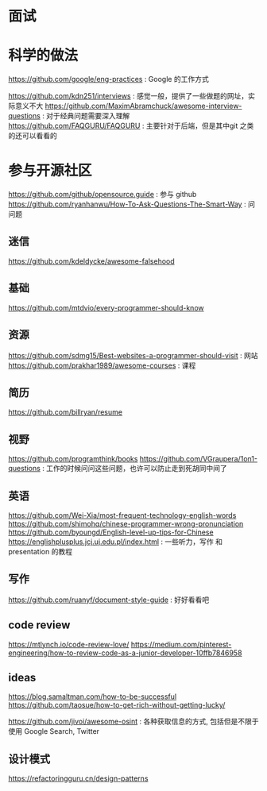 # 面试

# 科学的做法
https://github.com/google/eng-practices : Google 的工作方式

https://github.com/kdn251/interviews : 感觉一般，提供了一些做题的网址，实际意义不大
https://github.com/MaximAbramchuck/awesome-interview-questions : 对于经典问题需要深入理解
https://github.com/FAQGURU/FAQGURU : 主要针对于后端，但是其中git 之类的还可以看看的

# 参与开源社区
https://github.com/github/opensource.guide : 参与 github 
https://github.com/ryanhanwu/How-To-Ask-Questions-The-Smart-Way : 问问题


## 迷信
https://github.com/kdeldycke/awesome-falsehood

## 基础
https://github.com/mtdvio/every-programmer-should-know

## 资源
https://github.com/sdmg15/Best-websites-a-programmer-should-visit : 网站
https://github.com/prakhar1989/awesome-courses : 课程

## 简历
https://github.com/billryan/resume

## 视野
https://github.com/programthink/books
https://github.com/VGraupera/1on1-questions : 工作的时候问问这些问题，也许可以防止走到死胡同中间了

## 英语
https://github.com/Wei-Xia/most-frequent-technology-english-words
https://github.com/shimohq/chinese-programmer-wrong-pronunciation
https://github.com/byoungd/English-level-up-tips-for-Chinese
https://englishplusplus.jcj.uj.edu.pl/index.html : 一些听力，写作 和 presentation 的教程


## 写作
https://github.com/ruanyf/document-style-guide : 好好看看吧


## code review
https://mtlynch.io/code-review-love/
https://medium.com/pinterest-engineering/how-to-review-code-as-a-junior-developer-10ffb7846958

## ideas
https://blog.samaltman.com/how-to-be-successful
https://github.com/taosue/how-to-get-rich-without-getting-lucky/

https://github.com/jivoi/awesome-osint : 各种获取信息的方式, 包括但是不限于使用 Google Search, Twitter

## 设计模式
https://refactoringguru.cn/design-patterns

